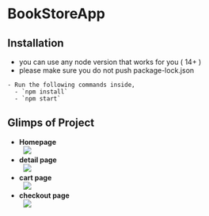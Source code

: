 # BookStoreApp
## Installation

- you can use any node version that works for you ( 14+ )
- please make sure you do not push package-lock.json

```
- Run the following commands inside,
  - `npm install`
  - `npm start`
```
## Glimps of Project
<ul>
<li><b >Homepage</b></li>
&nbsp
<img src="https://github.com/Malik04121/BookStoreApp/assets/105594908/0daa4b3f-9074-4deb-97cc-3d65d92cb857"/>
<li><b >detail page</b></li>
&nbsp
<img src="https://github.com/Malik04121/BookStoreApp/assets/105594908/50b66bef-1516-4bc6-9cbb-b2e30350c467"/>
<li><b >cart page</b></li>
&nbsp
<img src="https://github.com/Malik04121/BookStoreApp/assets/105594908/7f610351-eba3-4587-ad09-1a4352f88815"/>

<li><b >checkout page</b></li>
&nbsp
<img src="https://github.com/Malik04121/BookStoreApp/assets/105594908/a67c66b7-d065-456f-9789-10c74447dc88"/>
